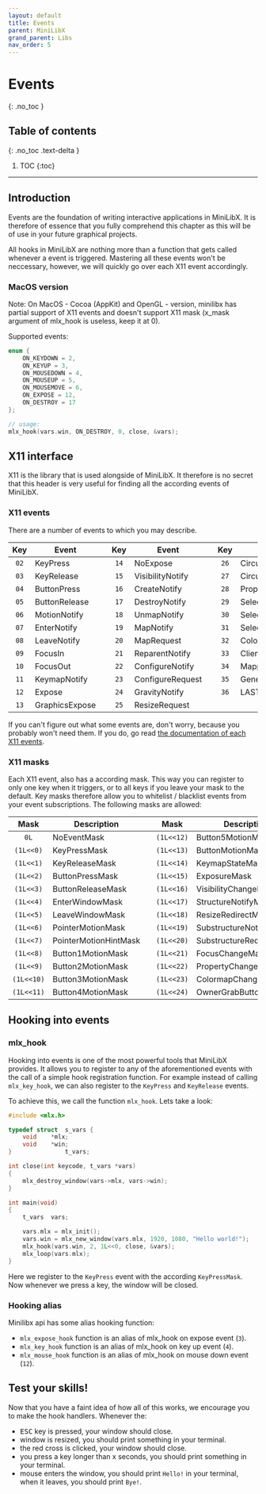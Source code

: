 ```yaml
---
layout: default
title: Events
parent: MiniLibX
grand_parent: Libs
nav_order: 5
---
```


# Events
{: .no_toc }

## Table of contents
{: .no_toc .text-delta }

1. TOC
{:toc}

---

## Introduction

Events are the foundation of writing interactive applications in MiniLibX. It is
therefore of essence that you fully comprehend this chapter as this will be of
use in your future graphical projects.

All hooks in MiniLibX are nothing more than a function that gets called whenever
a event is triggered. Mastering all these events won't be neccessary, however,
we will quickly go over each X11 event accordingly.

### MacOS version

Note: On MacOS - Cocoa (AppKit) and OpenGL - version, minilibx has partial support
of X11 events and doesn't support X11 mask (x_mask argument of mlx_hook is useless,
keep it at 0).

Supported events:
  
```c
enum {
	ON_KEYDOWN = 2,
	ON_KEYUP = 3,
	ON_MOUSEDOWN = 4,
	ON_MOUSEUP = 5,
	ON_MOUSEMOVE = 6,
	ON_EXPOSE = 12,
	ON_DESTROY = 17
};

// usage:
mlx_hook(vars.win, ON_DESTROY, 0, close, &vars);
```

## X11 interface

X11 is the library that is used alongside of MiniLibX. It therefore is no secret
that this header is very useful for finding all the according events of
MiniLibX.

### X11 events

There are a number of events to which you may describe.

| Key  | Event         | | Key  | Event            | | Key  | Event            |
| :--: | ------------- |-| :--: | ---------------- |-| :--: | ---------------- |
| `02` | KeyPress      | | `14` | NoExpose         | | `26` | CirculateNotify  | 
| `03` | KeyRelease    | | `15` | VisibilityNotify | | `27` | CirculateRequest | 
| `04` | ButtonPress   | | `16` | CreateNotify     | | `28` | PropertyNotify   |
| `05` | ButtonRelease | | `17` | DestroyNotify    | | `29` | SelectionClear   |
| `06` | MotionNotify  | | `18` | UnmapNotify      | | `30` | SelectionRequest |
| `07` | EnterNotify   | | `19` | MapNotify        | | `31` | SelectionNotify  |
| `08` | LeaveNotify   | | `20` | MapRequest       | | `32` | ColormapNotify   |
| `09` | FocusIn       | | `21` | ReparentNotify   | | `33` | ClientMessage    |
| `10` | FocusOut      | | `22` | ConfigureNotify  | | `34` | MappingNotify    |
| `11` | KeymapNotify  | | `23` | ConfigureRequest | | `35` | GenericEvent     |
| `12` | Expose        | | `24` | GravityNotify    | | `36` | LASTEvent        |
| `13` | GraphicsExpose| | `25` | ResizeRequest    | |      |                  |


If you can't figure out what some events are, don't worry, because you probably
won't need them. If you do, go read [the documentation of each X11 events](https://tronche.com/gui/x/xlib/events/).

### X11 masks

Each X11 event, also has a according mask. This way you can register to only
one key when it triggers, or to all keys if you leave your mask to the default.
Key masks therefore allow you to whitelist / blacklist events from your event
subscriptions. The following masks are allowed:

| Mask       | Description      | | Mask       | Description          |
| :--------: | ---------------- |-| :--------: | -------------------- |
| `0L`       | NoEventMask      | | `(1L<<12)` | Button5MotionMask    |
| `(1L<<0)`  | KeyPressMask     | | `(1L<<13)` | ButtonMotionMask     |
| `(1L<<1)`  | KeyReleaseMask   | | `(1L<<14)` | KeymapStateMask      |
| `(1L<<2)`  | ButtonPressMask  | | `(1L<<15)` | ExposureMask         |
| `(1L<<3)`  | ButtonReleaseMask| | `(1L<<16)` | VisibilityChangeMask |
| `(1L<<4)`  | EnterWindowMask  | | `(1L<<17)` | StructureNotifyMask  |
| `(1L<<5)`  | LeaveWindowMask  | | `(1L<<18)` | ResizeRedirectMask   |
| `(1L<<6)`  | PointerMotionMask| | `(1L<<19)` | SubstructureNotifyMask  |
|`(1L<<7)`|PointerMotionHintMask| | `(1L<<20)` | SubstructureRedirectMask|
| `(1L<<8)`  | Button1MotionMask| | `(1L<<21)` | FocusChangeMask      |
| `(1L<<9)`  | Button2MotionMask| | `(1L<<22)` | PropertyChangeMask   |
| `(1L<<10)` | Button3MotionMask| | `(1L<<23)` | ColormapChangeMask   |
| `(1L<<11)` | Button4MotionMask| | `(1L<<24)` | OwnerGrabButtonMask  |

## Hooking into events

### mlx_hook

Hooking into events is one of the most powerful tools that MiniLibX provides. It
allows you to register to any of the aforementioned events with the call of a
simple hook registration function. For example instead of calling `mlx_key_hook`,
we can also register to the `KeyPress` and `KeyRelease` events.

To achieve this, we call the function `mlx_hook`. Lets take a look:

```c
#include <mlx.h>

typedef struct	s_vars {
	void	*mlx;
	void	*win;
}				t_vars;

int	close(int keycode, t_vars *vars)
{
	mlx_destroy_window(vars->mlx, vars->win);
}

int	main(void)
{
	t_vars	vars;

	vars.mlx = mlx_init();
	vars.win = mlx_new_window(vars.mlx, 1920, 1080, "Hello world!");
	mlx_hook(vars.win, 2, 1L<<0, close, &vars);
	mlx_loop(vars.mlx);
}
```

Here we register to the `KeyPress` event with the according `KeyPressMask`. Now
whenever we press a key, the window will be closed.

### Hooking alias

Minilibx api has some alias hooking function:

 - `mlx_expose_hook` function is an alias of mlx_hook on expose event (`3`).
 - `mlx_key_hook` function is an alias of mlx_hook on key up event (`4`).
 - `mlx_mouse_hook` function is an alias of mlx_hook on mouse down event (`12`).

## Test your skills!

Now that you have a faint idea of how all of this works, we encourage you to
make the hook handlers. Whenever the:
- <kbd>ESC</kbd> key is pressed, your window should close.
- window is resized, you should print something in your terminal.
- the red cross is clicked, your window should close.
- you press a key longer than x seconds, you should print something in your
terminal.
- mouse enters the window, you should print `Hello!` in your terminal, when it
leaves, you should print `Bye!`.
